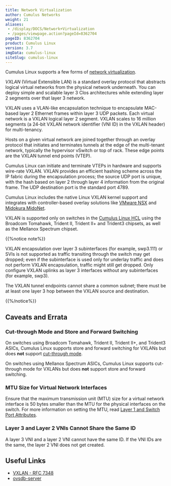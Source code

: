```yaml
---
title: Network Virtualization
author: Cumulus Networks
weight: 21
aliases:
 - /display/DOCS/Network+Virtualization
 - /pages/viewpage.action?pageId=8362704
pageID: 8362704
product: Cumulus Linux
version: 3.7
imgData: cumulus-linux
siteSlug: cumulus-linux
---
```

Cumulus Linux supports a few forms of [network virtualization](http://en.wikipedia.org/wiki/Network_virtualization).

*VXLAN* (Virtual Extensible LAN) is a standard overlay protocol that abstracts logical virtual networks from the physical network underneath. You can deploy simple and scalable layer 3 Clos architectures while extending layer 2 segments over that layer 3 network.

VXLAN uses a VLAN-like encapsulation technique to encapsulate MAC-based layer 2 Ethernet frames within layer 3 UDP packets. Each virtual network is a VXLAN logical layer 2 segment. VXLAN scales to 16 million segments (a 24-bit VXLAN network identifier (VNI ID) in the VXLAN header) for multi-tenancy.

Hosts on a given virtual network are joined together through an overlay protocol that initiates and terminates tunnels at the edge of the multi-tenant network, typically the hypervisor vSwitch or top of rack. These edge points are the VXLAN tunnel end points (VTEP).

Cumulus Linux can initiate and terminate VTEPs in hardware and supports wire-rate VXLAN. VXLAN provides an efficient hashing scheme across the IP fabric during the encapsulation process; the source UDP port is unique, with the hash based on layer 2 through layer 4 information from the original frame. The UDP destination port is the standard port 4789.

Cumulus Linux includes the native Linux VXLAN kernel support and integrates with controller-based overlay solutions like [VMware NSX](../Network-Virtualization/Virtualization-Integrations/Integrating-Hardware-VTEPs-with-VMware-NSX-MH/) and [Midokura MidoNet](../Network-Virtualization/Virtualization-Integrations/Integrating-Hardware-VTEPs-with-Midokura-MidoNet-and-OpenStack/).

VXLAN is supported only on switches in the [Cumulus Linux HCL](https://cumulusnetworks.com/support/hcl/) using the Broadcom Tomahawk, Trident II, Trident II+ and Trident3 chipsets, as well as the Mellanox Spectrum chipset.

{{%notice note%}}

VXLAN encapsulation over layer 3 subinterfaces (for example, swp3.111) or SVIs is not supported as traffic transiting through the switch may get dropped; even if the subinterface is used only for underlay traffic and does not perform VXLAN encapsulation, traffic might still get dropped. Only configure VXLAN uplinks as layer 3 interfaces without any subinterfaces (for example, swp3).

The VXLAN tunnel endpoints cannot share a common subnet; there must be at least one layer 3 hop between the VXLAN source and destination.

{{%/notice%}}

## Caveats and Errata

### Cut-through Mode and Store and Forward Switching

On switches using Broadcom Tomahawk, Trident II, Trident II+, and Trident3 ASICs, Cumulus Linux supports store and forward switching for VXLANs but does **not** support [cut-through mode](../Layer-1-and-Switch-Ports/Buffer-and-Queue-Management/#configure-cut-through-mode-and-store-and-forward-switching).

On switches using Mellanox Spectrum ASICs, Cumulus Linux supports cut-through mode for VXLANs but does **not** support store and forward switching.

### MTU Size for Virtual Network Interfaces

Ensure that the maximum transmission unit (MTU) size for a virtual network interface is 50 bytes smaller than the MTU for the physical interfaces on the switch. For more information on setting the MTU, read [Layer 1 and Switch Port Attributes](../Layer-1-and-Switch-Ports/Interface-Configuration-and-Management/Switch-Port-Attributes/#mtu-for-a-bridge).

### Layer 3 and Layer 2 VNIs Cannot Share the Same ID

A layer 3 VNI and a layer 2 VNI cannot have the same ID. If the VNI IDs are the same, the layer 2 VNI does not get created.

## Useful Links

- [VXLAN - RFC 7348](https://tools.ietf.org/html/rfc7348)
- [ovsdb-server](http://openvswitch.org/support/dist-docs/ovsdb-server.1.html)
